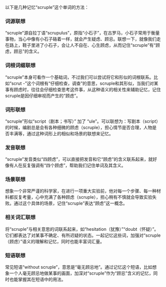 以下是几种记忆“scruple”这个单词的方法：

### 词源联想
“scruple”源自拉丁语“scrupulus”，原指“小石子”，在古罗马，小石子常用于衡量事物，当心中像有小石子硌着一样，就会产生疑虑、顾忌。联想一下，就像我们走在路上，鞋子里进了小石子，会让人不自在、心生顾虑，从而记住“scruple”有“顾虑，顾忌”的含义。

### 词根词缀联想
“scruple”本身可看作一个基础词，不过我们可以尝试将它和形似的词根联系。比如“scrut -”这个词根有“仔细检查，调查”的意思，scruple和其形似，当我们对某事有顾虑时，往往会仔细检查思考这件事，从这种语义的相关性来辅助记忆，记住scruple是因仔细审视而产生的“顾虑”。

### 词形联想
“scruple”形似“script（剧本；书写）” 加了 “ule”。可以联想为：写剧本（script）的时候，编剧总是会有各种细微的顾虑（scruple），担心情节是否合理，人物是否丰满等，通过这种词形上的相似和场景的联想来记忆。

### 发音联想
“scruple”发音类似“四顾虑”，可以直接把发音和它“顾虑”的含义联系起来，就好像有人在反复强调有“四个顾虑”，帮助我们记住单词及其含义。

### 场景联想
想象一个非常严谨的科学家，在进行一项重大实验前，他对每一个步骤、每一种材料都反复考量，心中充满了各种顾虑（scruple），担心稍有不慎就会导致实验失败。通过这个具体的场景，记住“scruple”表达“顾虑”这一概念。

### 相关词汇联想
将“scruple”与相关意思的词联系起来，如“hesitation（犹豫）”“doubt（怀疑）”。它们都表达了对某事不确定、有所迟疑的状态。一起记忆这些词，加强对“scruple（顾虑）”语义的理解和记忆，同时也能丰富词汇量。

### 短语联想
常见短语“without scruple”，意思是“毫无顾忌地”。通过记忆这个短语，比如想象一个人毫无顾忌地做某事的画面，加深对“scruple”作为“顾忌”含义的记忆，同时也能掌握其在短语中的用法。 